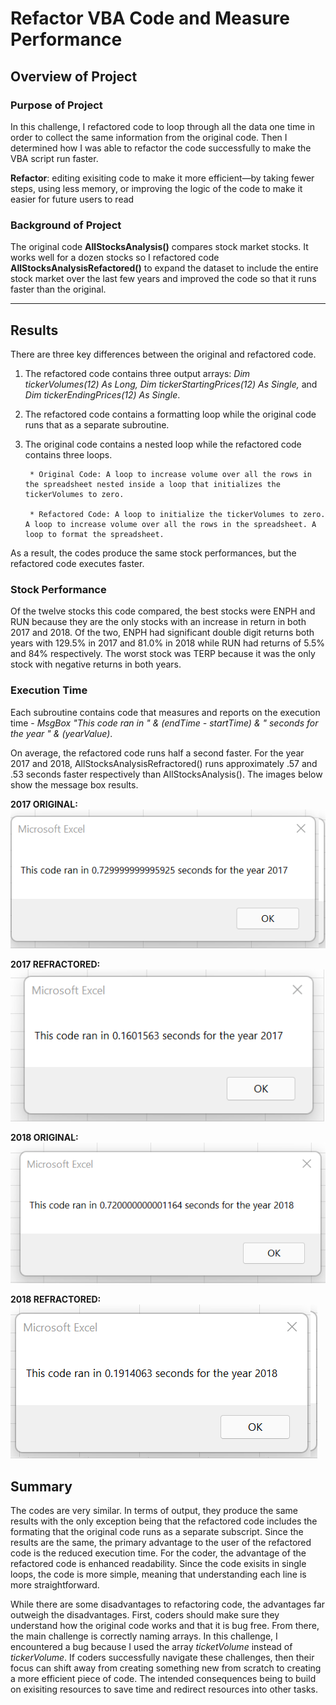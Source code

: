 # Refactor VBA Code and Measure Performance

## Overview of Project
### Purpose of Project
In this challenge, I refactored code to loop through all the data one time in order to collect the same information from the original code. Then I determined how I was able to refactor the code successfully to make the VBA script run faster. 

**Refactor**: editing exisiting code to make it more efficient—by taking fewer steps, using less memory, or improving the logic of the code to make it easier for future users to read

### Background of Project
The original code **AllStocksAnalysis()** compares stock market stocks. It works well for a dozen stocks so I refactored code **AllStocksAnalysisRefactored()** to expand the dataset to include the entire stock market over the last few years and improved the code so that it runs faster than the original. 

---
## Results
There are three key differences between the original and refactored code. 
1. The refactored code contains three output arrays: *Dim tickerVolumes(12) As Long, Dim tickerStartingPrices(12) As Single,* and *Dim tickerEndingPrices(12) As Single*. 
2. The refactored code contains a formatting loop while the original code runs that as a separate subroutine. 
3. The original code contains a nested loop while the refactored code contains three loops. 
        
        * Original Code: A loop to increase volume over all the rows in the spreadsheet nested inside a loop that initializes the tickerVolumes to zero.
        
        * Refactored Code: A loop to initialize the tickerVolumes to zero. A loop to increase volume over all the rows in the spreadsheet. A loop to format the spreadsheet.     

As a result, the codes produce the same stock performances, but the refactored code executes faster. 

### Stock Performance  
Of the twelve stocks this code compared, the best stocks were ENPH and RUN because they are the only stocks with an increase in return in both 2017 and 2018. Of the two, ENPH had significant double digit returns both years with 129.5% in 2017 and 81.0% in 2018 while RUN had returns of 5.5% and 84% respectively. The worst stock was TERP because it was the only stock with negative returns in both years.  

### Execution Time 
Each subroutine contains code that measures and reports on the execution time - *MsgBox "This code ran in " & (endTime - startTime) & " seconds for the year " & (yearValue)*. 

On average, the refactored code runs half a second faster. For the year 2017 and 2018, AllStocksAnalysisRefractored() runs approximately .57 and .53 seconds faster respectively than AllStocksAnalysis(). The images below show the message box results. 

**2017 ORIGINAL:**![VBA_Challenge_2017_b4refractor](VBA_Challenge_2017_b4refractor.png) 

**2017 REFRACTORED:**![VBA_Challenge_2017](VBA_Challenge_2017.png) 

**2018 ORIGINAL:**![VBA_Challenge_2018_b4refractor](VBA_Challenge_2018_b4refractor.png) 

**2018 REFRACTORED:**![VBA_Challenge_2018](VBA_Challenge_2018.png)        


## Summary 
The codes are very similar. In terms of output, they produce the same results with the only exception being that the refactored code includes the formating that the original code runs as a separate subscript. Since the results are the same, the primary advantage to the user of the refactored code is the reduced execution time. For the coder, the advantage of the refactored code is enhanced readability. Since the code exisits in single loops, the code is more simple, meaning that understanding each line is more straightforward. 


While there are some disadvantages to refactoring code, the advantages far outweigh the disadvantages. First, coders should make sure they understand how the original code works and that it is bug free. From there, the main challenge is correctly naming arrays. In this challenge, I encountered a bug because I used the array *ticketVolume* instead of *tickerVolume*. If coders successfully navigate these challenges, then their focus can shift away from creating something new from scratch to creating a more efficient piece of code. The intended consequences being to build on exisiting resources to save time and redirect resources into other tasks.  
